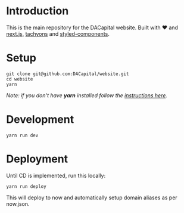 # Introduction
This is the main repository for the DACapital website.
Built with :heart: and [next.js,](https://github.com/zeit/next.js) [tachyons](http://tachyons.io) and [styled-components](https://github.com/styled-components/styled-components).

# Setup
```
git clone git@github.com:DACapital/website.git
cd website
yarn
```

*Note: if you don't have **yarn** installed follow the [instructions here](https://yarnpkg.com/en/docs/install).*

# Development
```
yarn run dev
```

# Deployment
Until CD is implemented, run this locally:
```
yarn run deploy
```
This will deploy to now and automatically setup domain aliases as per now.json.
